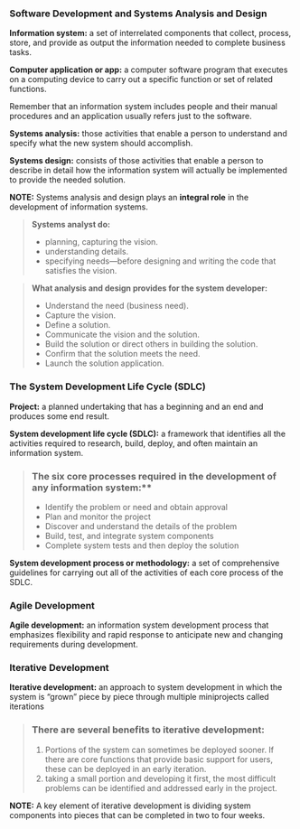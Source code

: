 
### Software Development and Systems Analysis and Design
**Information system:** a set of interrelated components that collect, process, store, and provide as output the information needed to complete business tasks.

**Computer application or app:** a computer software program that executes on a computing device to carry out a specific function or set of related functions.

Remember that an information system includes people and their manual procedures and an application usually refers just to the software.

**Systems analysis:** those activities that enable a person to understand and specify what the new system should accomplish.

**Systems design:** consists of those activities that enable a person to describe in detail how the information system will actually be implemented to provide the needed solution.

**NOTE:** Systems analysis and design plays an **integral role** in the development of information systems.

> **Systems analyst do:**
> - planning, capturing the vision.
> - understanding details.
> - specifying needs—before designing and writing the code that satisfies the vision.

> **What analysis and design provides for the system developer:**
> - Understand the need (business need).
> - Capture the vision.
> - Define a solution.
> - Communicate the vision and the solution.
> - Build the solution or direct others in building the solution.
> - Confirm that the solution meets the need.
> - Launch the solution application.

### The System Development Life Cycle (SDLC)
**Project:** a planned undertaking that has a beginning and an end and produces some end result.

**System development life cycle (SDLC):** a framework that identifies all the activities required to research, build, deploy, and often maintain an information system.

> ### The six core processes required in the development of any information system:**
> - Identify the problem or need and obtain approval
> - Plan and monitor the project
> - Discover and understand the details of the problem
> - Build, test, and integrate system components
> - Complete system tests and then deploy the solution

**System development process or methodology:** a set of comprehensive guidelines for carrying out all of the activities of each core process of the SDLC.


### Agile Development
**Agile development:** an information system development process that emphasizes flexibility and rapid response to anticipate new and changing requirements during development.


### Iterative Development

**Iterative development:** an approach to system development in which the system is “grown” piece by piece through multiple miniprojects called iterations

> ### There are several benefits to iterative development:
>
> 1. Portions of the system can sometimes be deployed sooner. If there are core functions that provide basic support for users, these can be deployed in an early iteration.
> 2. taking a small portion and developing it first, the most difficult problems can be identified and addressed early in the project.

**NOTE:** A key element of iterative development is dividing system components into pieces that can be completed in two to four weeks.

